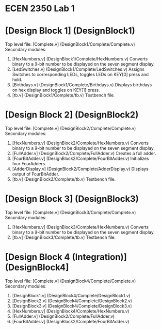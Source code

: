 # ECEN 2350 Lab 1

# [Design Block 1] (DesignBlock1)
Top level file: [Complete.v] (DesignBlock1/Complete/Complete.v)
Secondary modules: 
1. [HexNumbers.v] (DesignBlock1/Complete/HexNumbers.v)
Converts binary to a 9-bit number to be displayed on the seven segment display.
2. [LedSwitches.v] (DesignBlock1/Complete/LedSwitches.v)
Assigns Switches to corresponding LEDs, toggles LEDs on KEY[0] press and hold.
3. [Birthdays.v] (DesignBlock1/Complete/Birthdays.v)
Displays birthdays on hex display and toggles on KEY[1] press.
4. [tb.v] (DesignBlock1/Complete/tb.v)
Testbench file.

# [Design Block 2] (DesignBlock2)
Top level file: [Complete.v] (DesignBlock2/Complete/Complete.v)
Secondary modules: 
1. [HexNumbers.v] (DesignBlock2/Complete/HexNumbers.v)
Converts binary to a 9-bit number to be displayed on the seven segment display.
2. [FullAdder.v] (DesignBlock2/Complete/FullAdder.v)
Creates a full adder.
3. [FourBitAdder.v] (DesignBlock2/Complete/FourBitAdder.v)
Initializes four FourAdders.
4. [AdderDisplay.v] (DesignBlock2/Complete/AdderDisplay.v)
Displays output of FourBitAdder.
5. [tb.v] (DesignBlock2/Complete/tb.v)
Testbench file.

# [Design Block 3] (DesignBlock3)
Top level file: [Complete.v] (DesignBlock3/Complete/Complete.v)
Secondary modules: 
1. [HexNumbers.v] (DesignBlock3/Complete/HexNumbers.v)
Converts binary to a 9-bit number to be displayed on the seven segment display.
2. [tb.v] (DesignBlock3/Complete/tb.v)
Testbench file.

# [Design Block 4 (Integration)] (DesignBlock4]
Top level file: [Complete.v] (DesignBlock4/Complete/Complete.v)
Secondary modules: 
1. [DesignBlock1.v] (DesignBlock4/Complete/DesignBlock1.v)
2. [DesignBlock2.v] (DesignBlock4/Complete/DesignBlock2.v)
3. [DesignBlock3.v] (DesignBlock4/Complete/DesignBlock3.v)
4. [HexNumbers.v] (DesignBlock4/Complete/HexNumbers.v)
5. [FullAdder.v] (DesignBlock2/Complete/FullAdder.v)
6. [FourBitAdder.v] (DesignBlock2/Complete/FourBitAdder.v)
